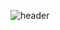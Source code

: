 ![header](https://capsule-render.vercel.app/api?type=waving&color=60C738&text=Welcome%20to%20Jihub!&fontColor=2C8E39&fontAlignY=36)

<div data-iframe-width="150" data-iframe-height="270" data-share-badge-id="c3df2db0-0769-47b7-a5a1-0f1dbe44520b" data-share-badge-host="https://www.credly.com">
</div>
<script type="text/javascript" async src="//cdn.credly.com/assets/utilities/embed.js"></script>

<!--
**Jiho001/Jiho001** is a ✨ _special_ ✨ repository because its `README.md` (this file) appears on your GitHub profile.

Here are some ideas to get you started:

- 🔭 I’m currently working on ...
- 🌱 I’m currently learning ...
- 👯 I’m looking to collaborate on ...
- 🤔 I’m looking for help with ...
- 💬 Ask me about ...
- 📫 How to reach me: ...
- 😄 Pronouns: ...
- ⚡ Fun fact: ...
-->
